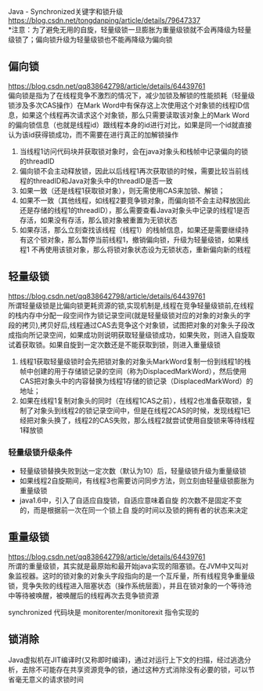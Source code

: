 Java - Synchronized关键字和锁升级
https://blog.csdn.net/tongdanping/article/details/79647337  
*注意：为了避免无用的自旋，轻量级锁一旦膨胀为重量级锁就不会再降级为轻量级锁了；偏向锁升级为轻量级锁也不能再降级为偏向锁

## 偏向锁
https://blog.csdn.net/qq838642798/article/details/64439761  
偏向锁是指为了在线程竞争不激烈的情况下，减少加锁及解锁的性能损耗（轻量级锁涉及多次CAS操作）在Mark Word中有保存这上次使用这个对象锁的线程ID信息，如果这个线程再次请求这个对象锁，那么只需要读取该对象上的Mark Word的偏向锁信息（也就是线程id）跟线程本身的id进行对比，如果是同一个id就直接认为该id获得锁成功，而不需要在进行真正的加解锁操作

1. 当线程1访问代码块并获取锁对象时，会在java对象头和栈帧中记录偏向的锁的threadID
2. 偏向锁不会主动释放锁，因此以后线程1再次获取锁的时候，需要比较当前线程的threadID和Java对象头中的threadID是否一致
3. 如果一致（还是线程1获取锁对象），则无需使用CAS来加锁、解锁；
4. 如果不一致（其他线程，如线程2要竞争锁对象，而偏向锁不会主动释放因此还是存储的线程1的threadID），那么需要查看Java对象头中记录的线程1是否存活，如果没有存活，那么锁对象被重置为无锁状态
5. 如果存活，那么立刻查找该线程（线程1）的栈帧信息，如果还是需要继续持有这个锁对象，那么暂停当前线程1，撤销偏向锁，升级为轻量级锁，如果线程1 不再使用该锁对象，那么将锁对象状态设为无锁状态，重新偏向新的线程

## 轻量级锁
https://blog.csdn.net/qq838642798/article/details/64439761  
所谓轻量级锁是比偏向锁更耗资源的锁,实现机制是,线程在竞争轻量级锁前,在线程的栈内存中分配一段空间作为锁记录空间(就是轻量级锁对应的对象的对象头的字段的拷贝),拷贝好后,线程通过CAS去竞争这个对象锁，试图把对象的对象头子段改成指向所记录空间，如果成功则说明获取轻量级锁成功，如果失败，则进入自旋取试着获取锁。如果自旋到一定次数还是不能获取到锁，则进入重量级锁

1. 线程1获取轻量级锁时会先把锁对象的对象头MarkWord复制一份到线程1的栈帧中创建的用于存储锁记录的空间（称为DisplacedMarkWord），然后使用CAS把对象头中的内容替换为线程1存储的锁记录（DisplacedMarkWord）的地址；
2. 如果在线程1复制对象头的同时（在线程1CAS之前），线程2也准备获取锁，复制了对象头到线程2的锁记录空间中，但是在线程2CAS的时候，发现线程1已经把对象头换了，线程2的CAS失败，那么线程2就尝试使用自旋锁来等待线程1释放锁

### 轻量级锁升级条件
* 轻量级锁替换失败到达一定次数（默认为10）后，轻量级锁升级为重量级锁
* 如果线程2自旋期间，有线程3也需要访问同步方法，则立刻由轻量级锁膨胀为重量级锁
* java1.6中，引入了自适应自旋锁，自适应意味着自旋 的次数不是固定不变的，而是根据前一次在同一个锁上自 旋的时间以及锁的拥有者的状态来决定

## 重量级锁
https://blog.csdn.net/qq838642798/article/details/64439761  
所谓的重量级锁，其实就是最原始和最开始java实现的阻塞锁。在JVM中又叫对象监视器。这时的锁对象的对象头字段指向的是一个互斥量，所有线程竞争重量级锁，竞争失败的线程进入阻塞状态（操作系统层面），并且在锁对象的一个等待池中等待被唤醒，被唤醒后的线程再次去竞争锁资源

synchronized 代码块是 monitorenter/monitorexit 指令实现的

## 锁消除
Java虚拟机在JIT编译时(又称即时编译)，通过对运行上下文的扫描，经过逃逸分析，去除不可能存在共享资源竞争的锁，通过这种方式消除没有必要的锁，可以节省毫无意义的请求锁时间